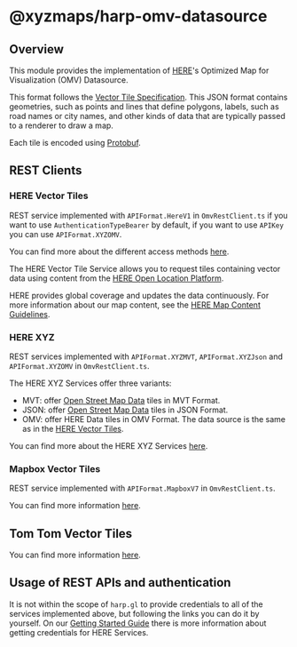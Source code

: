 # @xyzmaps/harp-omv-datasource

## Overview

This module provides the implementation of [HERE](https://www.here.com)'s
Optimized Map for Visualization (OMV) Datasource.

This format follows the [Vector Tile Specification](https://github.com/mapbox/vector-tile-spec/).
This JSON format contains geometries, such as points and lines that define polygons, labels,
such as road names or city names, and other kinds of data that are typically passed to a renderer to draw a map.

Each tile is encoded using [Protobuf](https://github.com/google/protobuf).

## REST Clients

### HERE Vector Tiles

REST service implemented with `APIFormat.HereV1` in `OmvRestClient.ts` if you want to use `AuthenticationTypeBearer` by default, if you want to use `APIKey` you can use `APIFormat.XYZOMV`.

You can find more about the different access methods [here](https://developer.here.com/documentation/authentication/dev_guide/index.html).

The HERE Vector Tile Service allows you to request tiles containing vector data
using content from the [HERE Open Location Platform](https://openlocation.here.com/).

HERE provides global coverage and updates the data continuously.
For more information about our map content, see the [HERE Map Content Guidelines](https://repo.platform.here.com/artifactory/open-location-platform-docs/Data_Specifications/HERE_Map_Content/).

### HERE XYZ

REST services implemented with `APIFormat.XYZMVT`, `APIFormat.XYZJson` and `APIFormat.XYZOMV` in `OmvRestClient.ts`.

The HERE XYZ Services offer three variants:

* MVT: offer [Open Street Map Data](https://www.openstreetmap.org) tiles in MVT Format.
* JSON: offer [Open Street Map Data](https://www.openstreetmap.org) tiles in JSON Format.
* OMV: offer HERE Data tiles in OMV Format. The data source is the same as in the [HERE Vector Tiles](#here-vector-tiles).

You can find more about the HERE XYZ Services [here](https://www.here.xyz/).

### Mapbox Vector Tiles

REST service implemented with `APIFormat.MapboxV7` in `OmvRestClient.ts`.

You can find more information [here](https://docs.mapbox.com/vector-tiles/reference/).

## Tom Tom Vector Tiles

You can find more information [here](https://developer.tomtom.com/maps-api/maps-api-documentation-vector/tile).

## Usage of REST APIs and authentication

It is not within the scope of `harp.gl` to provide credentials to all of the services implemented above, but following the links you can do it by yourself.
On our [Getting Started Guide](../../docs/GettingStartedGuide.md) there is more information about getting credentials for HERE Services.
